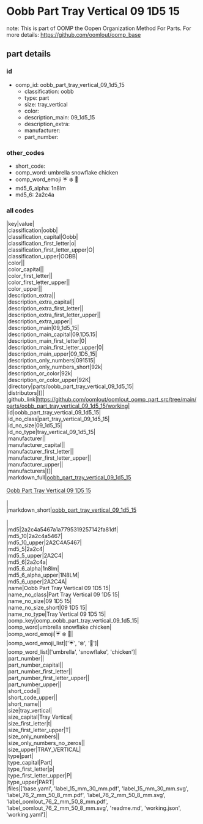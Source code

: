 # Oobb Part Tray Vertical 09 1D5 15  

note: This is part of OOMP the Oopen Organization Method For Parts. For more details: https://github.com/oomlout/oomp_base

##  part details





### id
* oomp_id: oobb_part_tray_vertical_09_1d5_15
  * classification: oobb
  * type: part
  * size: tray_vertical
  * color: 
  * description_main: 09_1d5_15
  * description_extra: 
  * manufacturer: 
  * part_number: 

### other_codes
* short_code: 
* oomp_word: umbrella snowflake chicken
* oomp_word_emoji :umbrella: :snowflake: :chicken:
* md5_6_alpha: 1n8lm
* md5_6: 2a2c4a

### all codes 
|key|value|  
|classification|oobb|  
|classification_capital|Oobb|  
|classification_first_letter|o|  
|classification_first_letter_upper|O|  
|classification_upper|OOBB|  
|color||  
|color_capital||  
|color_first_letter||  
|color_first_letter_upper||  
|color_upper||  
|description_extra||  
|description_extra_capital||  
|description_extra_first_letter||  
|description_extra_first_letter_upper||  
|description_extra_upper||  
|description_main|09_1d5_15|  
|description_main_capital|09.1D5.15|  
|description_main_first_letter|0|  
|description_main_first_letter_upper|0|  
|description_main_upper|09_1D5_15|  
|description_only_numbers|091515|  
|description_only_numbers_short|92k|  
|description_or_color|92k|  
|description_or_color_upper|92K|  
|directory|parts/oobb_part_tray_vertical_09_1d5_15|  
|distributors|[]|  
|github_link|https://github.com/oomlout/oomlout_oomp_part_src/tree/main/parts/oobb_part_tray_vertical_09_1d5_15/working|  
|id|oobb_part_tray_vertical_09_1d5_15|  
|id_no_class|part_tray_vertical_09_1d5_15|  
|id_no_size|09_1d5_15|  
|id_no_type|tray_vertical_09_1d5_15|  
|manufacturer||  
|manufacturer_capital||  
|manufacturer_first_letter||  
|manufacturer_first_letter_upper||  
|manufacturer_upper||  
|manufacturers|[]|  
|markdown_full|[oobb_part_tray_vertical_09_1d5_15](https://github.com/oomlout/oomlout_oomp_part_src/tree/main/parts/oobb_part_tray_vertical_09_1d5_15/working)<br>[](https://github.com/oomlout/oomlout_oomp_part_src/tree/main/parts/oobb_part_tray_vertical_09_1d5_15/working)<br>[Oobb Part Tray Vertical 09 1D5 15](https://github.com/oomlout/oomlout_oomp_part_src/tree/main/parts/oobb_part_tray_vertical_09_1d5_15/working)<br><br>|  
|markdown_short|[oobb_part_tray_vertical_09_1d5_15](https://github.com/oomlout/oomlout_oomp_part_src/tree/main/parts/oobb_part_tray_vertical_09_1d5_15/working)<br><br>|  
|md5|2a2c4a5467a1a7795319257142fa81df|  
|md5_10|2a2c4a5467|  
|md5_10_upper|2A2C4A5467|  
|md5_5|2a2c4|  
|md5_5_upper|2A2C4|  
|md5_6|2a2c4a|  
|md5_6_alpha|1n8lm|  
|md5_6_alpha_upper|1N8LM|  
|md5_6_upper|2A2C4A|  
|name|Oobb Part Tray Vertical 09 1D5 15|  
|name_no_class|Part Tray Vertical 09 1D5 15|  
|name_no_size|09 1D5 15|  
|name_no_size_short|09 1D5 15|  
|name_no_type|Tray Vertical 09 1D5 15|  
|oomp_key|oomp_oobb_part_tray_vertical_09_1d5_15|  
|oomp_word|umbrella snowflake chicken|  
|oomp_word_emoji|:umbrella: :snowflake: :chicken:|  
|oomp_word_emoji_list|[':umbrella:', ':snowflake:', ':chicken:']|  
|oomp_word_list|['umbrella', 'snowflake', 'chicken']|  
|part_number||  
|part_number_capital||  
|part_number_first_letter||  
|part_number_first_letter_upper||  
|part_number_upper||  
|short_code||  
|short_code_upper||  
|short_name||  
|size|tray_vertical|  
|size_capital|Tray Vertical|  
|size_first_letter|t|  
|size_first_letter_upper|T|  
|size_only_numbers||  
|size_only_numbers_no_zeros||  
|size_upper|TRAY_VERTICAL|  
|type|part|  
|type_capital|Part|  
|type_first_letter|p|  
|type_first_letter_upper|P|  
|type_upper|PART|  
|files|['base.yaml', 'label_15_mm_30_mm.pdf', 'label_15_mm_30_mm.svg', 'label_76_2_mm_50_8_mm.pdf', 'label_76_2_mm_50_8_mm.svg', 'label_oomlout_76_2_mm_50_8_mm.pdf', 'label_oomlout_76_2_mm_50_8_mm.svg', 'readme.md', 'working.json', 'working.yaml']|  
